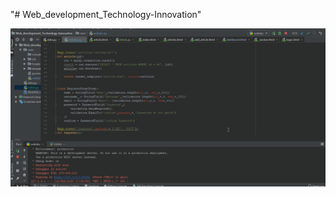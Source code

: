"# Web_development_Technology-Innovation" 

<img src="https://github.com/mupotsal/Web_development_Technology-Innovation/blob/master/demo_blog_app.gif" ><br>
